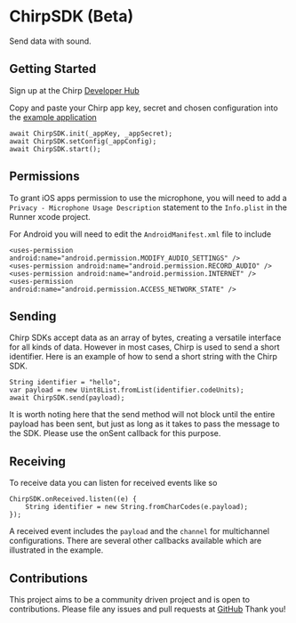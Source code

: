 # ChirpSDK (Beta)

Send data with sound.

## Getting Started

Sign up at the Chirp [Developer Hub](https://developers.chirp.io/sign-up)

Copy and paste your Chirp app key, secret and chosen configuration into the
[example application](https://github.com/chirp/chirp-connect-flutter/tree/master/chirpsdk/example)

    await ChirpSDK.init(_appKey, _appSecret);
    await ChirpSDK.setConfig(_appConfig);
    await ChirpSDK.start();

## Permissions

To grant iOS apps permission to use the microphone, you will need to add a `Privacy - Microphone Usage Description`
statement to the `Info.plist` in the Runner xcode project.

For Android you will need to edit the `AndroidManifest.xml` file to include

    <uses-permission android:name="android.permission.MODIFY_AUDIO_SETTINGS" />
    <uses-permission android:name="android.permission.RECORD_AUDIO" />
    <uses-permission android:name="android.permission.INTERNET" />
    <uses-permission android:name="android.permission.ACCESS_NETWORK_STATE" />

## Sending

Chirp SDKs accept data as an array of bytes, creating a versatile interface for all kinds of data.
However in most cases, Chirp is used to send a short identifier. Here is an example of how to send
a short string with the Chirp SDK.

    String identifier = "hello";
    var payload = new Uint8List.fromList(identifier.codeUnits);
    await ChirpSDK.send(payload);

It is worth noting here that the send method will not block until the entire payload has been sent,
but just as long as it takes to pass the message to the SDK. Please use the onSent callback for this
purpose.

## Receiving

To receive data you can listen for received events like so

    ChirpSDK.onReceived.listen((e) {
        String identifier = new String.fromCharCodes(e.payload);
    });

A received event includes the `payload` and the `channel` for multichannel configurations.
There are several other callbacks available which are illustrated in the example.

## Contributions

This project aims to be a community driven project and is open to contributions.
Please file any issues and pull requests at [GitHub](https://github.com/chirp/chirp-connect-flutter)
Thank you!
